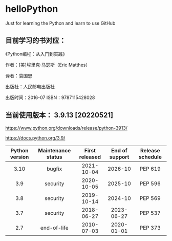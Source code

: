 # helloPython
Just for learning the Python and learn to use GitHub

## 目前学习的书对应：
《Python编程：从入门到实践》

作者：[美]埃里克·马瑟斯（Eric Matthes）

译者：袁国忠

出版社：人民邮电出版社

出版时间：2016-07
ISBN：9787115428028


## 当前使用版本： 3.9.13 [20220521]
https://www.python.org/downloads/release/python-3913/

https://docs.python.org/3.9/

|Python version |Maintenance status |First released |End of support |Release schedule|
|:----:|:----:|:----:|:----:|:----:|
|3.10 |bugfix |2021-10-04 |2026-10 |PEP 619|
|3.9 |security |2020-10-05 |2025-10 |PEP 596|
|3.8 |security |2019-10-14 |2024-10 |PEP 569|
|3.7 |security |2018-06-27 |2023-06-27 |PEP 537|
|2.7 |end-of-life |2010-07-03 |2020-01-01 |PEP 373|